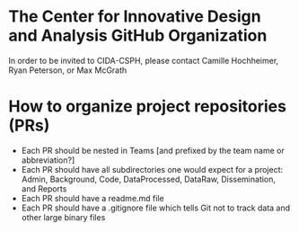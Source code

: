 # The Center for Innovative Design and Analysis GitHub Organization

In order to be invited to CIDA-CSPH, please contact Camille Hochheimer, Ryan Peterson, or Max McGrath

# How to organize project repositories (PRs)
- Each PR should be nested in Teams [and prefixed by the team name or abbreviation?]
- Each PR should have all subdirectories one would expect for a project: Admin, Background, Code, DataProcessed, DataRaw, Dissemination, and Reports
- Each PR should have a readme.md file
- Each PR should have a .gitignore file which tells Git not to track data and other large binary files

